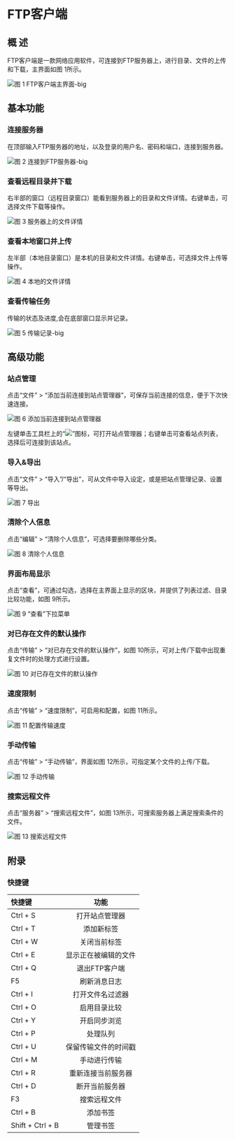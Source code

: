 # FTP客户端
## 概 述
FTP客户端是一款网络应用软件，可连接到FTP服务器上，进行目录、文件的上传和下载，主界面如图 1所示。

![图 1 FTP客户端主界面-big](image/1.png)
<br>

## 基本功能
### 连接服务器
在顶部输入FTP服务器的地址，以及登录的用户名、密码和端口，连接到服务器。

![图 2 连接到FTP服务器-big](image/2.png)

### 查看远程目录并下载
右半部的窗口（远程目录窗口）能看到服务器上的目录和文件详情。右键单击，可选择文件下载等操作。

![图 3 服务器上的文件详情](image/3.png)

### 查看本地窗口并上传
左半部（本地目录窗口）是本机的目录和文件详情。右键单击，可选择文件上传等操作。

![图 4 本地的文件详情](image/4.png)

### 查看传输任务
传输的状态及进度,会在底部窗口显示并记录。

![图 5 传输记录-big](image/5.png)
<br>

## 高级功能
### 站点管理
点击“文件” > “添加当前连接到站点管理器”，可保存当前连接的信息，便于下次快速连接。

![图 6 添加当前连接到站点管理器](image/6.png)

左键单击工具栏上的“![](image/icon1.png)”图标，可打开站点管理器；右键单击可查看站点列表，选择后可连接到该站点。

### 导入&导出
点击“文件” > “导入”/“导出”，可从文件中导入设定，或是把站点管理记录、设置等导出。

![图 7 导出](image/7.png)

### 清除个人信息
点击“编辑” > “清除个人信息”，可选择要删除哪些分类。

![图 8 清除个人信息](image/8.png)

### 界面布局显示
点击“查看”，可通过勾选，选择在主界面上显示的区块，并提供了列表过滤、目录比较功能，如图 9所示。

![图 9 “查看”下拉菜单](image/9.png)

### 对已存在文件的默认操作
点击“传输” > “对已存在文件的默认操作”，如图 10所示，可对上传/下载中出现重复文件时的处理方式进行设置。

![图 10 对已存在文件的默认操作](image/10.png)

### 速度限制
点击“传输” > “速度限制”，可启用和配置，如图 11所示。

![图 11 配置传输速度](image/11.png)

### 手动传输
点击“传输” > “手动传输”，界面如图 12所示，可指定某个文件的上传/下载。

![图 12 手动传输](image/12.png)

### 搜索远程文件
点击“服务器” > “搜索远程文件”，如图 13所示，可搜索服务器上满足搜索条件的文件。

![图 13 搜索远程文件](image/13.png)
<br>

## 附录
### 快捷键

|快捷键|	功能 |
| :------------ | :------------: |
|Ctrl + S| 打开站点管理器
|Ctrl + T| 添加新标签
|Ctrl + W| 关闭当前标签
|Ctrl + E| 显示正在被编辑的文件
|Ctrl + Q| 退出FTP客户端
|F5| 刷新消息日志
|Ctrl + I| 打开文件名过滤器
|Ctrl + O| 启用目录比较
|Ctrl + Y| 开启同步浏览
|Ctrl + P| 处理队列
|Ctrl + U| 保留传输文件的时间戳
|Ctrl + M| 手动进行传输
|Ctrl + R| 重新连接当前服务器
|Ctrl + D| 断开当前服务器
|F3	| 搜索远程文件
|Ctrl + B| 添加书签
|Shift + Ctrl + B| 管理书签
